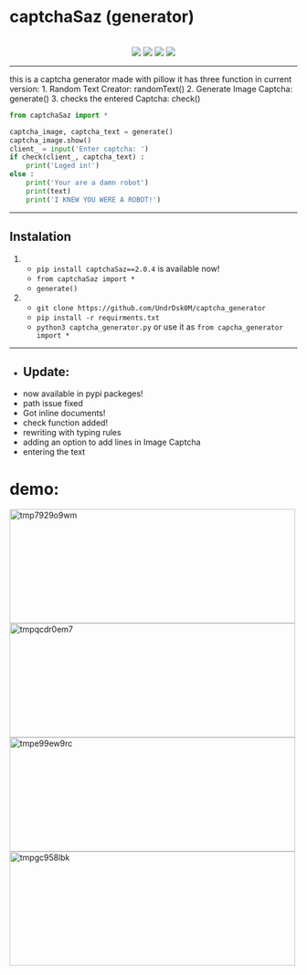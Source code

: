 # captchaSaz (generator)
<br>
<div align="center">
  <img src="https://img.shields.io/pypi/l/captchaSaz">
  <img src="https://img.shields.io/badge/_auth-undrdskm-blue">
  <img src="https://img.shields.io/pypi/dw/captchaSaz">
  <img src="https://img.shields.io/pypi/pyversions/captchaSaz">
</div>
<hr>
this is a captcha generator made with pillow
it has three function in current version:
    1. Random Text Creator: randomText()
    2. Generate Image Captcha: generate()
    3. checks the entered Captcha: check()


```python
from captchaSaz import *

captcha_image, captcha_text = generate()
captcha_image.show()
client_ = input('Enter captcha: ')
if check(client_, captcha_text) :
    print('Loged in!')
else :
    print('Your are a damn robot')
    print(text)
    print('I KNEW YOU WERE A ROBOT!')
```
<hr>

## Instalation
1. + `pip install captchaSaz==2.0.4` is available now!
   + `from captchaSaz import *`
   + `generate()`

2. 
    + `git clone https://github.com/UndrDsk0M/captcha_generator`
    + `pip install -r requirments.txt`
    + `python3 captcha_generator.py` or use it as `from capcha_generator import *`



<hr>

- ## Update:
+ now available in pypi packeges!
+ path issue fixed
+ Got inline documents!
+ check function added!
+ rewriting with typing rules
+ adding an option to add lines in Image Captcha 
+ entering the text



# demo: 
<img width="500" height="200" alt="tmp7929o9wm" src="https://github.com/user-attachments/assets/c3394a3c-a819-4398-b729-3f9d83d450fa" />
<img width="500" height="200" alt="tmpqcdr0em7" src="https://github.com/user-attachments/assets/dd04485f-86d2-47f1-b0ee-7251a3c67d61" />
<img width="500" height="200" alt="tmpe99ew9rc" src="https://github.com/user-attachments/assets/4b456d54-333f-4d28-8c20-c0bcbe6c55aa" />
<img width="500" height="200" alt="tmpgc958lbk" src="https://github.com/user-attachments/assets/741c8887-77a9-40c2-82ea-f038bae16092" />
